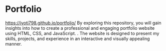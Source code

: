 # Portfolio
https://jyoti798.github.io/portfolio/
By exploring this repository, you will gain insights into how to create a professional and engaging portfolio website using HTML, CSS, and JavaScript.  . The website is designed to present my skills, projects, and experience in an interactive and visually appealing manner.
